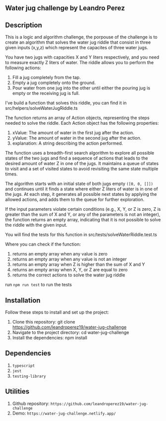 ## Water jug challenge by Leandro Perez

## Description

This is a logic and algorithm challenge, the porpouse of the challenge is to create an algorithm that solves the water jug riddle that consist in three given inputs (x,y,z) which represent the capacites of three water jugs.

You have two jugs with capacities X and Y liters respectively, and you need to measure exactly Z liters of water. The riddle allows you to perform the following actions:

1. Fill a jug completely from the tap.
2. Empty a jug completely onto the ground.
3. Pour water from one jug into the other until either the pouring jug is empty or the receiving jug is full.

I've build a function that solves this riddle, you can find it in src/helpers/solveWaterJugRiddle.ts

The function returns an array of Action objects, representing the steps needed to solve the riddle. Each Action object has the following properties:

1. xValue: The amount of water in the first jug after the action.
2. yValue: The amount of water in the second jug after the action.
3. explanation: A string describing the action performed.

The function uses a breadth-first search algorithm to explore all possible states of the two jugs and find a sequence of actions that leads to the desired amount of water Z in one of the jugs. It maintains a queue of states to visit and a set of visited states to avoid revisiting the same state multiple times.

The algorithm starts with an initial state of both jugs empty `([0, 0, []])` and continues until it finds a state where either Z liters of water is in one of the jugs. At each step, it generates all possible next states by applying the allowed actions, and adds them to the queue for further exploration.

If the input parameters violate certain conditions (e.g., X, Y, or Z is zero, Z is greater than the sum of X and Y, or any of the parameters is not an integer), the function returns an empty array, indicating that it is not possible to solve the riddle with the given input.

You will find the tests for this function in src/tests/solveWaterRiddle.test.ts

Where you can check if the function:

1. returns an empty array when any value is zero
2. returns an empty array when any value is not an integer
3. returns an empty array when Z is higher than the sum of X and Y
4. returns an empty array when X, Y, or Z are equal to zero
5. returns the correct actions to solve the water jug riddle

run `npm run test` to run the tests

## Installation 

Follow these steps to install and set up the project:

1. Clone this repository: git clone https://github.com/leandroperez19/water-jug-challenge
2. Navigate to the project directory: cd water-jug-challenge
3. Install the dependencies: npm install

## Dependencies

1. `typescript`
2. `jest`
3. `testing-library`

## Utilities 

1. Github repository: `https://github.com/leandroperez19/water-jug-challenge`
2. Demo: `https://water-jug-challenge.netlify.app/`